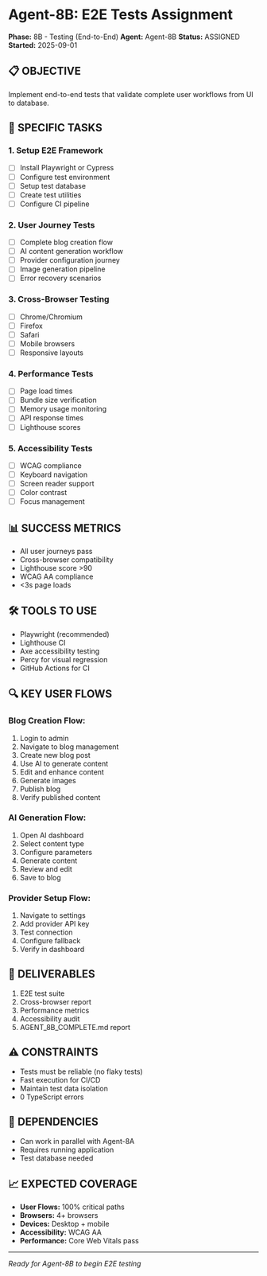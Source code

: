 # Agent-8B: E2E Tests Assignment
**Phase:** 8B - Testing (End-to-End)
**Agent:** Agent-8B
**Status:** ASSIGNED
**Started:** 2025-09-01

## 📋 OBJECTIVE
Implement end-to-end tests that validate complete user workflows from UI to database.

## 🎯 SPECIFIC TASKS

### 1. Setup E2E Framework
- [ ] Install Playwright or Cypress
- [ ] Configure test environment
- [ ] Setup test database
- [ ] Create test utilities
- [ ] Configure CI pipeline

### 2. User Journey Tests
- [ ] Complete blog creation flow
- [ ] AI content generation workflow
- [ ] Provider configuration journey
- [ ] Image generation pipeline
- [ ] Error recovery scenarios

### 3. Cross-Browser Testing
- [ ] Chrome/Chromium
- [ ] Firefox
- [ ] Safari
- [ ] Mobile browsers
- [ ] Responsive layouts

### 4. Performance Tests
- [ ] Page load times
- [ ] Bundle size verification
- [ ] Memory usage monitoring
- [ ] API response times
- [ ] Lighthouse scores

### 5. Accessibility Tests
- [ ] WCAG compliance
- [ ] Keyboard navigation
- [ ] Screen reader support
- [ ] Color contrast
- [ ] Focus management

## 📊 SUCCESS METRICS
- All user journeys pass
- Cross-browser compatibility
- Lighthouse score >90
- WCAG AA compliance
- <3s page loads

## 🛠️ TOOLS TO USE
- Playwright (recommended)
- Lighthouse CI
- Axe accessibility testing
- Percy for visual regression
- GitHub Actions for CI

## 🔍 KEY USER FLOWS

### Blog Creation Flow:
1. Login to admin
2. Navigate to blog management
3. Create new blog post
4. Use AI to generate content
5. Edit and enhance content
6. Generate images
7. Publish blog
8. Verify published content

### AI Generation Flow:
1. Open AI dashboard
2. Select content type
3. Configure parameters
4. Generate content
5. Review and edit
6. Save to blog

### Provider Setup Flow:
1. Navigate to settings
2. Add provider API key
3. Test connection
4. Configure fallback
5. Verify in dashboard

## 📝 DELIVERABLES
1. E2E test suite
2. Cross-browser report
3. Performance metrics
4. Accessibility audit
5. AGENT_8B_COMPLETE.md report

## ⚠️ CONSTRAINTS
- Tests must be reliable (no flaky tests)
- Fast execution for CI/CD
- Maintain test data isolation
- 0 TypeScript errors

## 🤝 DEPENDENCIES
- Can work in parallel with Agent-8A
- Requires running application
- Test database needed

## 📈 EXPECTED COVERAGE
- **User Flows:** 100% critical paths
- **Browsers:** 4+ browsers
- **Devices:** Desktop + mobile
- **Accessibility:** WCAG AA
- **Performance:** Core Web Vitals pass

---

*Ready for Agent-8B to begin E2E testing*